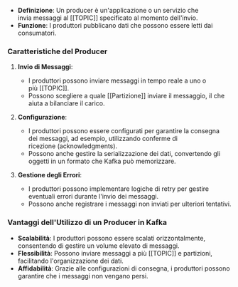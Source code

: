 - **Definizione**: Un producer è un'applicazione o un servizio che invia messaggi al [[TOPIC]] specificato al momento dell'invio.
- **Funzione**: I produttori pubblicano dati che possono essere letti dai consumatori.

### **Caratteristiche del Producer**

1. **Invio di Messaggi**:
    - I produttori possono inviare messaggi in tempo reale a uno o più [[TOPIC]].
    - Possono scegliere a quale [[Partizione]] inviare il messaggio, il che aiuta a bilanciare il carico.
    
2. **Configurazione**:
    - I produttori possono essere configurati per garantire la consegna dei messaggi, ad esempio, utilizzando conferme di ricezione (acknowledgments).
    - Possono anche gestire la serializzazione dei dati, convertendo gli oggetti in un formato che Kafka può memorizzare.
    
3. **Gestione degli Errori**:
    - I produttori possono implementare logiche di retry per gestire eventuali errori durante l'invio dei messaggi.
    - Possono anche registrare i messaggi non inviati per ulteriori tentativi.


### **Vantaggi dell'Utilizzo di un Producer in Kafka**

- **Scalabilità**: I produttori possono essere scalati orizzontalmente, consentendo di gestire un volume elevato di messaggi.
- **Flessibilità**: Possono inviare messaggi a più [[TOPIC]] e partizioni, facilitando l'organizzazione dei dati.
- **Affidabilità**: Grazie alle configurazioni di consegna, i produttori possono garantire che i messaggi non vengano persi.